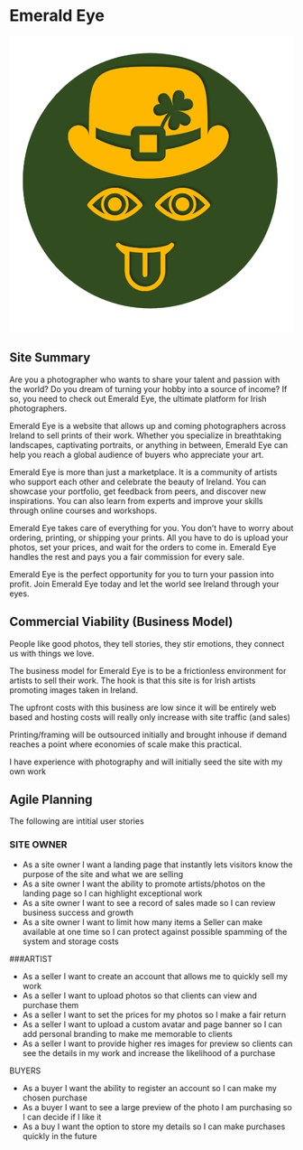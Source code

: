 # Emerald Eye

![Logo](./assets/docs/EE_logo.png)

## Site Summary

Are you a photographer who wants to share your talent and passion with the world? Do you dream of turning your hobby into a source of income? If so, you need to check out Emerald Eye, the ultimate platform for Irish photographers. 

Emerald Eye is a website that allows up and coming photographers across Ireland to sell prints of their work. Whether you specialize in breathtaking landscapes, captivating portraits, or anything in between, Emerald Eye can help you reach a global audience of buyers who appreciate your art. 

Emerald Eye is more than just a marketplace. It is a community of artists who support each other and celebrate the beauty of Ireland. You can showcase your portfolio, get feedback from peers, and discover new inspirations. You can also learn from experts and improve your skills through online courses and workshops. 

Emerald Eye takes care of everything for you. You don’t have to worry about ordering, printing, or shipping your prints. All you have to do is upload your photos, set your prices, and wait for the orders to come in. Emerald Eye handles the rest and pays you a fair commission for every sale. 

Emerald Eye is the perfect opportunity for you to turn your passion into profit. Join Emerald Eye today and let the world see Ireland through your eyes. 

## Commercial Viability (Business Model) 

People like good photos, they tell stories, they stir emotions, they connect us with things we love. 

The business model for Emerald Eye is to be a frictionless environment for artists to sell their work. The hook is that this site is for Irish artists promoting images taken in Ireland. 

The upfront costs with this business are low since it will be entirely web based and hosting costs will really only increase with site traffic (and sales) 

Printing/framing will be outsourced initially and brought inhouse if demand reaches a point where economies of scale make this practical. 

I have experience with photography and will initially seed the site with my own work 

## Agile Planning

The following are intitial user stories

### SITE OWNER 

* As a site owner I want a landing page that instantly lets visitors know the purpose of the site and what we are selling 
* As a site owner I want the ability to promote artists/photos on the landing page so I can highlight exceptional work 
* As a site owner I want to see a record of sales made so I can review business success and growth 
* As a site owner I want to limit how many items a Seller can make available at one time so I can protect against possible spamming of the system and storage costs 

###ARTIST 

* As a seller I want to create an account that allows me to quickly sell my work 
* As a seller I want to upload photos so that clients can view and purchase them 
* As a seller I want to set the prices for my photos so I make a fair return 
* As a seller I want to upload a custom avatar and page banner so I can add personal branding to make me memorable to clients 
* As a seller I want to provide higher res images for preview so clients can see the details in my work and increase the likelihood of a purchase 

BUYERS 

* As a buyer I want the ability to register an account so I can make my chosen purchase 
* As a buyer I want to see a large preview of the photo I am purchasing so I can decide if I like it 
* As a buy I want the option to store my details so I can make purchases quickly in the future 
